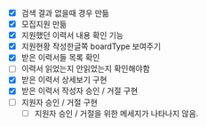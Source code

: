 - [x] 검색 결과 없을때 경우 만듦
- [x] 모집지원 만듦
- [x] 지원했던 이력서 내용 확인 기능
- [x] 지원현황 작성한글쪽 boardType 보여주기
- [x] 받은 이력서들 목록 확인
- [ ] 이력서 읽었는지 안읽었는지 확인해야함
- [x] 받은 이력서 상세보기 구현
- [x] 받은 이력서 작성자 승인 / 거절 구현
- [ ] 지원자 승인 / 거절 구현 
	- [ ] 지원자 승인 / 거절을 위한 메세지가 나타나지 않음.